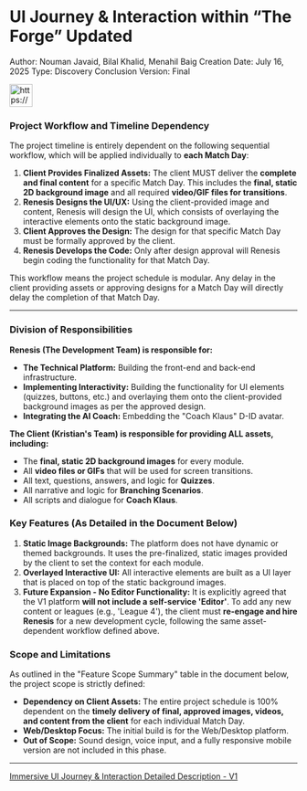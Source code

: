 # UI Journey & Interaction within “The Forge” Updated

Author: Nouman Javaid, Bilal Khalid, Menahil Baig
Creation Date: July 16, 2025
Type: Discovery Conclusion
Version: Final

<aside>
<img src="https://www.notion.so/icons/calendar-month_gray.svg" alt="https://www.notion.so/icons/calendar-month_gray.svg" width="40px" />

### **Project Workflow and Timeline Dependency**

The project timeline is entirely dependent on the following sequential workflow, which will be applied individually to **each Match Day**:

1. **Client Provides Finalized Assets:** The client MUST deliver the **complete and final content** for a specific Match Day. This includes the **final, static 2D background image** and all required **video/GIF files for transitions**.
2. **Renesis Designs the UI/UX:** Using the client-provided image and content, Renesis will design the UI, which consists of overlaying the interactive elements onto the static background image.
3. **Client Approves the Design:** The design for that specific Match Day must be formally approved by the client.
4. **Renesis Develops the Code:** Only after design approval will Renesis begin coding the functionality for that Match Day.

This workflow means the project schedule is modular. Any delay in the client providing assets or approving designs for a Match Day will directly delay the completion of that Match Day.

</aside>

---

### **Division of Responsibilities**

**Renesis (The Development Team) is responsible for:**

- **The Technical Platform:** Building the front-end and back-end infrastructure.
- **Implementing Interactivity:** Building the functionality for UI elements (quizzes, buttons, etc.) and overlaying them onto the client-provided background images as per the approved design.
- **Integrating the AI Coach:** Embedding the "Coach Klaus" D-ID avatar.

**The Client (Kristian's Team) is responsible for providing ALL assets, including:**

- The **final, static 2D background images** for every module.
- All **video files or GIFs** that will be used for screen transitions.
- All text, questions, answers, and logic for **Quizzes**.
- All narrative and logic for **Branching Scenarios**.
- All scripts and dialogue for **Coach Klaus**.

### **Key Features (As Detailed in the Document Below)**

1. **Static Image Backgrounds:** The platform does not have dynamic or themed backgrounds. It uses the pre-finalized, static images provided by the client to set the context for each module.
2. **Overlayed Interactive UI:** All interactive elements are built as a UI layer that is placed on top of the static background images.
3. **Future Expansion - No Editor Functionality:** It is explicitly agreed that the V1 platform **will not include a self-service 'Editor'**. To add any new content or leagues (e.g., 'League 4'), the client must **re-engage and hire Renesis** for a new development cycle, following the same asset-dependent workflow defined above.

### **Scope and Limitations**

As outlined in the "Feature Scope Summary" table in the document below, the project scope is strictly defined:

- **Dependency on Client Assets:** The entire project schedule is 100% dependent on the **timely delivery of final, approved images, videos, and content from the client** for each individual Match Day.
- **Web/Desktop Focus:** The initial build is for the Web/Desktop platform.
- **Out of Scope:** Sound design, voice input, and a fully responsive mobile version are not included in this phase.

---

<aside>

[Immersive UI Journey & Interaction Detailed Description - V1](UI%20Journey%20&%20Interaction%20within%20%E2%80%9CThe%20Forge%E2%80%9D%20Update%202329ae7944c68050b054e989a4956782/Immersive%20UI%20Journey%20&%20Interaction%20Detailed%20Descri%202329ae7944c681b2813ee203a782b441.md)

</aside>